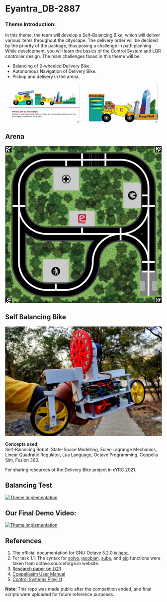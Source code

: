 # Eyantra_DB-2887

### Theme Introduction:
In this theme, the team will develop a Self-Balancing Bike, which will deliver various items throughout the cityscape. The delivery order will be decided by the priority of the package, thus posing a challenge in path planning. While development, you will learn the basics of the Control System and LQR controller design. The main challenges faced in this theme will be:

- Balancing of 2-wheeled Delivery Bike.
- Autonomous Navigation of Delivery Bike.
- Pickup and delivery in the arena.


<div style="display: flex; justify-content: space-around; align-items: center;">
    <img src="assets/PS.png" alt="PS Image" style="width: 45%; height: auto;" />
    <img src="assets/priority.png" alt="Priority Image" style="width: 45%; height: auto;" />
</div>


## Arena
![Arena](assets/arena.png)


## Self Balancing Bike
![Self Balancing Bike](assets/DB.png)


**Concepts used**:  
Self-Balancing Robot, State-Space Modelling, Euler-Lagrange Mechanics, Linear Quadratic Regulator, Lua Language, Octave Programming, Coppelia Sim, Fusion 360.

For sharing resources of the Delivery Bike project in eYRC 2021.

## Balancing Test
[![Theme Implementation](https://i9.ytimg.com/vi_webp/YrE1gXuL1KM/mq3.webp?sqp=CLjb97kG-oaymwEmCMACELQB8quKqQMa8AEB-AH-CYAC0AWKAgwIABABGGUgXShLMA8=&rs=AOn4CLD3WC8evdNUt-CG_8-UQpCmjirNFA)](https://www.youtube.com/watch?v=YrE1gXuL1KM)


## Our Final Demo Video: 
[![Theme Implementation](https://i9.ytimg.com/vi_webp/rL16adhfV5o/mq1.webp?sqp=CLjb97kG-oaymwEmCMACELQB8quKqQMa8AEB-AH-CYAC0AWKAgwIABABGGUgYyhVMA8=&rs=AOn4CLAwt5KyXULKV9w3bREnOxR9LJXO3g)]([https://www.youtube.com/watch?v=xKoBW3wclHw](https://youtu.be/rL16adhfV5o))

## References
1. The official documentation for GNU Octave 5.2.0 is [here](https://octave.org/doc/v5.2.0/).
2. For task 1.1: The syntax for [solve](https://octave.sourceforge.io/symbolic/function/@sym/solve.html), [jacobian](https://octave.sourceforge.io/symbolic/function/@sym/jacobian.html), [subs](https://octave.sourceforge.io/symbolic/function/@sym/subs.html), and [eig](https://octave.sourceforge.io/octave/function/eigs.html) functions were taken from octave.sourceforge.io website.
3. [Research paper on LQR](https://www.kybernetika.cz/content/2015/1/173/paper.pdf)
4. [Coppeliasim User Manual](https://www.coppeliarobotics.com/helpFiles/)
5. [Control Systems Playlist](https://youtube.com/playlist?list=PLMrJAkhIeNNR20Mz-VpzgfQs5zrYi085m)

**Note**: This repo was made public after the competition ended, and final scripts were uploaded for future reference purposes.
